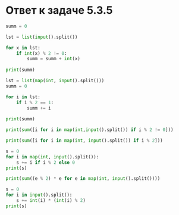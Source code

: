 # Ответ к задаче 5.3.5

```python
summ = 0

lst = list(input().split())

for x in lst:
    if int(x) % 2 != 0:
        summ = summ + int(x)
    
print(summ)
```

```python
lst = list(map(int, input().split()))
summ = 0

for i in lst:
    if i % 2 == 1:
        summ += i
        
print(summ)
```

```python
print(sum([i for i in map(int,input().split()) if i % 2 != 0]))
```

```python
print(sum([i for i in map(int, input().split()) if i % 2]))
```

```python
s = 0
for i in map(int, input().split()):
    s += i if i % 2 else 0
print(s)
```

```python
print(sum((e % 2) * e for e in map(int, input().split())))
```

```python
s = 0
for i in input().split():
    s += int(i) * (int(i) % 2)
print(s)
```
